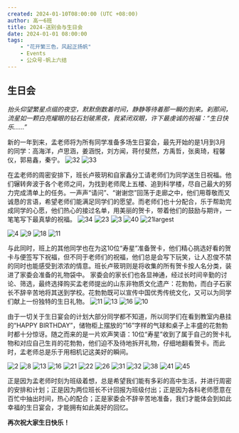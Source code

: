 ```yaml
---
created: 2024-01-10T08:00:00 (UTC +08:00)
author: 高一6班
title: 2024-送别会与生日会
date: 2024-01-01 08:00:00
tags:
    - "花开繁三色，风起正扬帆"
    - Events
    - 公众号-帆上六结
---
```

## 生日会

*抬头仰望繁星点缀的夜空，默默倒数着时间，静静等待着那一瞬的到来。刹那间，流星如一颗白亮耀眼的钻石划破黑夜，我紧闭双眼，许下最虔诚的祝福：“生日快乐……”*

新的一年到来，孟老师将为所有同学准备多场生日宴会，最先开始的是1月到3月的同学：高海洋，卢思涵，姜涵悦，刘方闻，蒋付斐然，方禹哲，张奥琦，程馨仪，郭易鑫，秦宁。
![32](32-1.jpg)
![33](33-1.jpg)

在孟老师的周密安排下，班长卢筱玥和自家鑫分工请老师们为同学送生日祝福。他们辗转奔波于各个老师之间，为找到老师爬上五楼、追到科学楼，尽自己最大的努力完成清单上的任务。一声声“请问”、“谢谢您”回荡于走廊之中，他们用尊敬而又诚恳的言语，希望老师们能满足同学们的愿望。而老师们也十分配合，乐于帮助完成同学的心愿，他们热心的接过名单，用美丽的贺卡，带着他们的鼓励与期许，一笔笔写下最真挚的祝福。
![34](34-1.jpg)
![23](23-1.jpg)
![3](3-1.jpg)
![40](40-1.jpg)
![21largest](21-1.jpg)

![4](4-1.jpg)
![9](9-1.jpg)
![18](18-1.jpg)
![11](11-1.jpg)

与此同时，班上的其他同学也在为这10位“寿星”准备贺卡，他们精心挑选好看的贺卡与便签写下祝福，但不同于老师们的祝福，他们总是会写下玩笑，让人忍俊不禁的同时也能感受到浓浓的情意。班长卢筱玥则是将收集的所有贺卡按人名分类，装进了家委会准备的礼物袋中。
家委会的家长们也各显神通，经过长时间辛勤的讨论、筛选，最终选择购买孟老师提出的山东非物质文化遗产：花勃勃，而白子石家长不辞辛苦地将其送到学校。花勃勃既可以宣传中国优秀传统文化，又可以为同学们献上一份独特的生日礼物。
![11](01-3.jpg)
![13](03-3.jpg)
![16](06-3.jpg)
![10](10-3.jpg)

由于一切关于生日宴会的计划大部分同学都不知道，所以同学们在看到教室内悬挂的“HAPPY BIRTHDAY”，储物柜上摆放的“16”字样的气球和桌子上丰盛的花勃勃时都十分惊讶。随之而来的是一片欢声笑语：10位“寿星”收到了属于自己的贺卡礼物和对应自己生肖的花勃勃，他们迫不及待地拆开礼物，仔细地翻看贺卡。而此时，孟老师总是乐于用相机记这美好的瞬间。

![2](2-2.jpg)
![8](8-2.jpg)
![13](13-2.jpg)
![16](16-2.jpg)
![21](21-2.jpg)
![22](22-2.jpg)
![26](26-2.jpg)
![31](31-2.jpg)
![32](32-2.jpg)
![38](38-2.jpg)
![41](41-2.jpg)
![45](45-2.jpg)

正是因为孟老师时刻为班级着想，总是希望我们能有多彩的高中生活，并进行周密的安排和计划；正是因为两位班长不计回报为班级付出；正是因为各科老师愿意在百忙中抽出时间，热心的配合；正是家委会不辞辛苦地准备，我们才能体会到如此幸福的生日宴会，才能拥有如此美好的回忆。

**再次祝大家生日快乐！**
